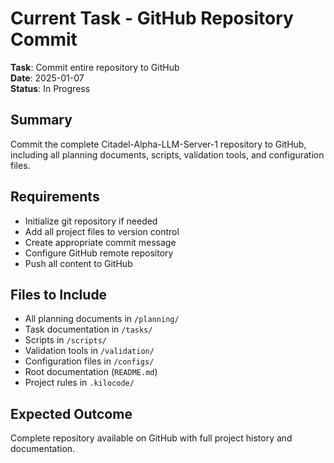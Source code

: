 # Current Task - GitHub Repository Commit

**Task**: Commit entire repository to GitHub  
**Date**: 2025-01-07  
**Status**: In Progress  

## Summary
Commit the complete Citadel-Alpha-LLM-Server-1 repository to GitHub, including all planning documents, scripts, validation tools, and configuration files.

## Requirements
- Initialize git repository if needed
- Add all project files to version control
- Create appropriate commit message
- Configure GitHub remote repository
- Push all content to GitHub

## Files to Include
- All planning documents in `/planning/`
- Task documentation in `/tasks/`
- Scripts in `/scripts/`
- Validation tools in `/validation/`
- Configuration files in `/configs/`
- Root documentation (`README.md`)
- Project rules in `.kilocode/`

## Expected Outcome
Complete repository available on GitHub with full project history and documentation.